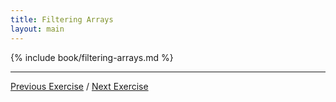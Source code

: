 ```yaml
---
title: Filtering Arrays
layout: main
---
```


{% include book/filtering-arrays.md %}

---

[Previous Exercise](ex13.html) / [Next Exercise](ex15.html)